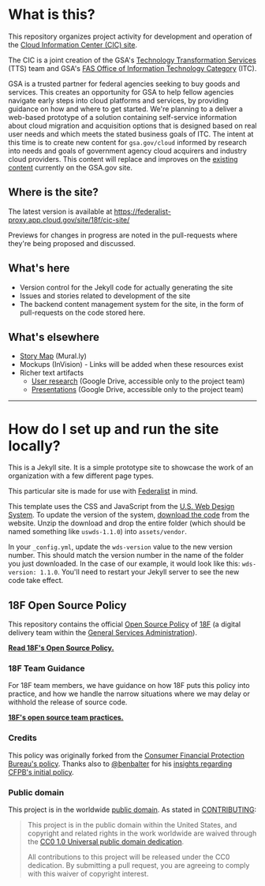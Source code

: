 # What is this?

This repository organizes project activity for development and operation of the [Cloud Information Center (CIC) site](https://federalist-proxy.app.cloud.gov/site/18f/cic-site/).

The CIC is a joint creation of the GSA's [Technology Transformation Services](https://www.gsa.gov/about-us/organization/federal-acquisition-service/technology-transformation-services) (TTS) team and GSA's [FAS Office of Information Technology Category](https://www.gsa.gov/about-us/organization/federal-acquisition-service/office-of-information-technology-category) (ITC).

GSA is a trusted partner for federal agencies seeking to buy goods and services. This creates an opportunity for GSA to help fellow agencies navigate early steps into cloud platforms and services, by providing guidance on how and where to get started. We're planning to a deliver a web-based prototype of a solution containing self-service information about cloud migration and acquisition options that is designed based on real user needs and which meets the stated business goals of ITC. The intent at this time is to create new content for `gsa.gov/cloud` informed by research into needs and goals of government agency cloud acquirers and industry cloud providers. This content will replace and improves on the [existing content](https://www.gsa.gov/technology/technology-products-services/professional-it-services/cloud-it-acquisition-services) currently on the GSA.gov site.

## Where is the site?
The latest version is available at https://federalist-proxy.app.cloud.gov/site/18f/cic-site/

Previews for changes in progress are noted in the pull-requests where they're being proposed and discussed.

## What's here
- Version control for the Jekyll code for actually generating the site
- Issues and stories related to development of the site
- The backend content management system for the site, in the form of pull-requests on the code stored here.

## What's elsewhere
- [Story Map](https://app.mural.co/invitation/mural/gsa6/1533622577595?sender=bretmogilefsky&key=f26d46a8-6fbf-4fe7-83c9-6f50878490e5) (Mural.ly)
- Mockups (InVision) - Links will be added when these resources exist
- Richer text artifacts
  - [User research](https://drive.google.com/drive/u/0/folders/1K4iDVkXgmyhHdF7YOJl62uyXHZGYH_IK) (Google Drive, accessible only to the project team)
  - [Presentations](https://drive.google.com/drive/u/0/folders/10UKDyLK1p7wSANPrPkE8sLcm_AJX5MlX) (Google Drive, accessible only to the project team)

---
# How do I set up and run the site locally?

This is a Jekyll site. It is a simple prototype site to showcase the work of an organization with a few different page types.

This particular site is made for use with [Federalist](https://github.com/18f/federalist) in mind.

This template uses the CSS and JavaScript from the [U.S. Web Design System](https://standards.18f.gov). To update the version of the system, [download the code](https://standards.usa.gov/getting-started/download/) from the website. Unzip the download and drop the entire folder (which should be named something like `uswds-1.1.0`) into `assets/vendor`.

In your `_config.yml`, update the `wds-version` value to the new version number. This should match the version number in the name of the folder you just downloaded. In the case of our example, it would look like this: `wds-version: 1.1.0`. You'll need to restart your Jekyll server to see the new code take effect.

## 18F Open Source Policy

This repository contains the official [Open Source Policy](policy.md) of [18F](https://18f.gsa.gov/) (a digital delivery team within the [General Services Administration](http://gsa.gov)).

**[Read 18F's Open Source Policy.](policy.md)**

### 18F Team Guidance

For 18F team members, we have guidance on how 18F puts this policy into practice, and how we handle the narrow situations where we may delay or withhold the release of source code.

**[18F's open source team practices.](practice.md)**

### Credits

This policy was originally forked from the [Consumer Financial Protection Bureau's policy](https://github.com/cfpb/source-code-policy). Thanks also to [@benbalter](https://github.com/benbalter) for his [insights regarding CFPB's initial policy](http://ben.balter.com/2012/04/10/whats-missing-from-cfpbs-awesome-new-source-code-policy/).

### Public domain

This project is in the worldwide [public domain](LICENSE.md). As stated in [CONTRIBUTING](CONTRIBUTING.md):

> This project is in the public domain within the United States, and copyright and related rights in the work worldwide are waived through the [CC0 1.0 Universal public domain dedication](https://creativecommons.org/publicdomain/zero/1.0/).
>
> All contributions to this project will be released under the CC0 dedication. By submitting a pull request, you are agreeing to comply with this waiver of copyright interest.
